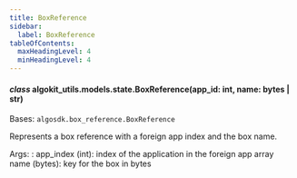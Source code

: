 ```yaml
---
title: BoxReference
sidebar:
  label: BoxReference
tableOfContents:
  maxHeadingLevel: 4
  minHeadingLevel: 4
---
```


#### _class_ algokit_utils.models.state.BoxReference(app_id: int, name: bytes | str)

Bases: `algosdk.box_reference.BoxReference`

Represents a box reference with a foreign app index and the box name.

Args:
: app_index (int): index of the application in the foreign app array
name (bytes): key for the box in bytes
